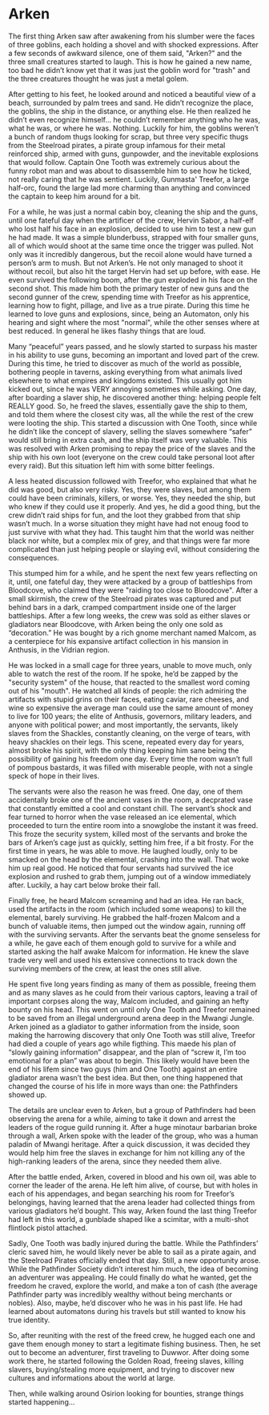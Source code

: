 # Arken
The first thing Arken saw after awakening from his slumber were the faces of three goblins, each holding a shovel and with shocked expressions. After a few seconds of awkward silence, one of them said, "Arken?" and the three small creatures started to laugh. This is how he gained a new name, too bad he didn’t know yet that it was just the goblin word for "trash" and the three creatures thought he was just a metal golem.

After getting to his feet, he looked around and noticed a beautiful view of a beach, surrounded by palm trees and sand. He didn’t recognize the place, the goblins, the ship in the distance, or anything else. He then realized he didn’t even recognize himself... he couldn’t remember anything who he was, what he was, or where he was. Nothing. Luckily for him, the goblins weren’t a bunch of random thugs looking for scrap, but three very specific thugs from the Steelroad pirates, a pirate group infamous for their metal reinforced ship, armed with guns, gunpowder, and the inevitable explosions that would follow. Captain One Tooth was extremely curious about the funny robot man and was about to disassemble him to see how he ticked, not really caring that he was sentient. Luckily, Gunmasta' Treefor, a large half-orc, found the large lad more charming than anything and convinced the captain to keep him around for a bit.

For a while, he was just a normal cabin boy, cleaning the ship and the guns, until one fateful day when the artificer of the crew, Hervin Sabor, a half-elf who lost half his face in an explosion, decided to use him to test a new gun he had made. It was a simple blunderbuss, strapped with four smaller guns, all of which would shoot at the same time once the trigger was pulled. Not only was it incredibly dangerous, but the recoil alone would have turned a person’s arm to mush. But not Arken’s. He not only managed to shoot it without recoil, but also hit the target Hervin had set up before, with ease. He even survived the following boom, after the gun exploded in his face on the second shot. This made him both the primary tester of new guns and the second gunner of the crew, spending time with Treefor as his apprentice, learning how to fight, pillage, and live as a true pirate. During this time he learned to love guns and explosions, since, being an Automaton, only his hearing and sight where the most "normal", while the other senses where at best reduced. In general he likes flashy things that are loud.

Many “peaceful” years passed, and he slowly started to surpass his master in his ability to use guns, becoming an important and loved part of the crew. During this time, he tried to discover as much of the world as possible, bothering people in taverns, asking everything from what animals lived elsewhere to what empires and kingdoms existed. This usually got him kicked out, since he was VERY annoying sometimes while asking. One day, after boarding a slaver ship, he discovered another thing: helping people felt REALLY good. So, he freed the slaves, essentially gave the ship to them, and told them where the closest city was, all the while the rest of the crew were looting the ship. This started a discussion with One Tooth, since while he didn’t like the concept of slavery, selling the slaves somewhere “safer” would still bring in extra cash, and the ship itself was very valuable. This was resolved with Arken promising to repay the price of the slaves and the ship with his own loot (everyone on the crew could take personal loot after every raid). But this situation left him with some bitter feelings.

A less heated discussion followed with Treefor, who explained that what he did was good, but also very risky. Yes, they were slaves, but among them could have been criminals, killers, or worse. Yes, they needed the ship, but who knew if they could use it properly. And yes, he did a good thing, but the crew didn’t raid ships for fun, and the loot they grabbed from that ship wasn’t much. In a worse situation they might have had not enoug food to just survive with what they had. This taught him that the world was neither black nor white, but a complex mix of grey, and that things were far more complicated than just helping people or slaying evil, without considering the consequences.

This stumped him for a while, and he spent the next few years reflecting on it, until, one fateful day, they were attacked by a group of battleships from Bloodcove, who claimed they were "raiding too close to Bloodcove". After a small skirmish, the crew of the Steelroad pirates was captured and put behind bars in a dark, cramped compartment inside one of the larger battleships. After a few long weeks, the crew was sold as either slaves or gladiators near Bloodcove, with Arken being the only one sold as “decoration.” He was bought by a rich gnome merchant named Malcom, as a centerpiece for his expansive artifact collection in his mansion in Anthusis, in the Vidrian region. 

He was locked in a small cage for three years, unable to move much, only able to watch the rest of the room. If he spoke, he’d be zapped by the "security system" of the house, that reacted to the smallest word coming out of his "mouth". He watched all kinds of people: the rich admiring the artifacts with stupid grins on their faces, eating caviar, rare cheeses, and wine so expensive the average man could use the same amount of money to live for 100 years; the elite of Anthusis, governors, military leaders, and anyone with political power; and most importantly, the servants, likely slaves from the Shackles, constantly cleaning, on the verge of tears, with heavy shackles on their legs. This scene, repeated every day for years, almost broke his spirit, with the only thing keeping him sane being the possibility of gaining his freedom one day. Every time the room wasn’t full of pompous bastards, it was filled with miserable people, with not a single speck of hope in their lives.

The servants were also the reason he was freed. One day, one of them accidentally broke one of the ancient vases in the room, a decprated vase that constantly emitted a cool and constant chill. The servant’s shock and fear turned to horror when the vase released an ice elemental, which proceeded to turn the entire room into a snowglobe the instant it was freed. This froze the security system, killed most of the servants and broke the bars of Arken’s cage just as quickly, setting him free, if a bit frosty. For the first time in years, he was able to move. He laughed loudly, only to be smacked on the head by the elemental, crashing into the wall. That woke him up real good. He noticed that four servants had survived the ice explosion and rushed to grab them, jumping out of a window immediately after. Luckily, a hay cart below broke their fall.

Finally free, he heard Malcom screaming and had an idea. He ran back, used the artifacts in the room (which included some weapons) to kill the elemental, barely surviving. He grabbed the half-frozen Malcom and a bunch of valuable items, then jumped out the window again, running off with the surviving servants. After the servants beat the gnome senseless for a while, he gave each of them enough gold to survive for a while and started asking the half awake Malcom for information. He knew the slave trade very well and used his extensive connections to track down the surviving members of the crew, at least the ones still alive.

He spent five long years finding as many of them as possible, freeing them and as many slaves as he could from their various captors, leaving a trail of important corpses along the way, Malcom included, and gaining an hefty bounty on his head. This went on until only One Tooth and Treefor remained to be saved from an illegal underground arena deep in the Mwangi Jungle. Arken joined as a gladiator to gather information from the inside, soon making the harrowing discovery that only One Tooth was still alive, Treefor had died a couple of years ago while figthing. This maede his plan of “slowly gaining information” disappear, and the plan of “screw it, I’m too emotional for a plan” was about to begin. This likely would have been the end of his lifem since two guys (him and One Tooth) against an entire gladiator arena wasn’t the best idea. But then, one thing happened that changed the course of his life in more ways than one: the Pathfinders showed up.

The details are unclear even to Arken, but a group of Pathfinders had been observing the arena for a while, aiming to take it down and arrest the leaders of the rogue guild running it. After a huge minotaur barbarian broke through a wall, Arken spoke with the leader of the group, who was a human paladin of Mwangi heritage. After a quick discussion, it was decided they would help him free the slaves in exchange for him not killing any of the high-ranking leaders of the arena, since they needed them alive. 

After the battle ended, Arken, covered in blood and his own oil, was able to corner the leader of the arena. He left him alive, of course, but with holes in each of his appendages, and began searching his room for Treefor’s belongings, having learned that the arena leader had collected things from various gladiators he’d bought. This way, Arken found the last thing Treefor had left in this world, a gunblade shaped like a scimitar, with a multi-shot flintlock pistol attached.

Sadly, One Tooth was badly injured during the battle. While the Pathfinders’ cleric saved him, he would likely never be able to sail as a pirate again, and the Steelroad Pirates officially ended that day. Still, a new opportunity arose. While the Pathfinder Society didn’t interest him much, the idea of becoming an adventurer was appealing. He could finally do what he wanted, get the freedom he craved, explore the world, and make a ton of cash (the average Pathfinder party was incredibly wealthy without being merchants or nobles). Also, maybe, he’d discover who he was in his past life. He had learned about automatons during his travels but still wanted to know his true identity.

So, after reuniting with the rest of the freed crew, he hugged each one and gave them enough money to start a legitimate fishing business. Then, he set out to become an adventurer, first traveling to Duwwor. After doing some work there, he started following the Golden Road, freeing slaves, killing slavers, buying/stealing more equipment, and trying to discover new cultures and informations about the world at large.

Then, while walking around Osirion looking for bounties, strange things started happening...

